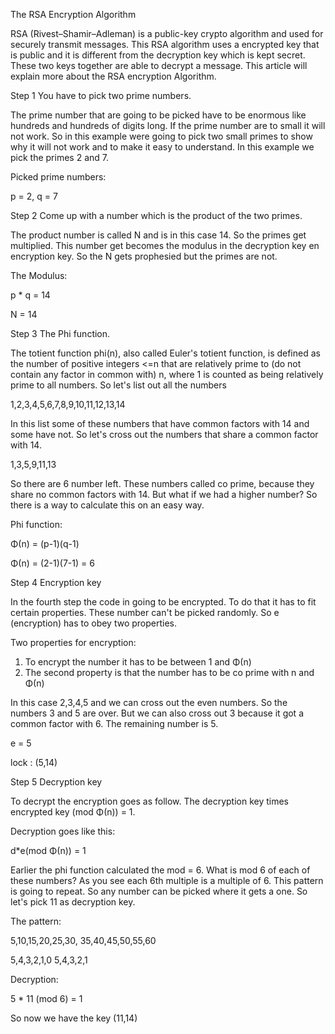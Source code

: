 The RSA Encryption Algorithm

RSA (Rivest–Shamir–Adleman) is a public-key crypto algorithm and used for securely transmit messages. This RSA algorithm uses a encrypted key that is public and it is different from the decryption key which is kept secret. These two keys together are able to decrypt a message. This article will explain more about the RSA encryption Algorithm. 

Step 1 You have to pick two prime numbers.

The prime number that are going to be picked have to be enormous like hundreds and hundreds of digits long. If the prime number are to small it will not work. So in this example were going to pick two small primes to show why it will not work and to make it easy to understand. In this example we pick the primes 2 and 7.

Picked prime numbers:

p = 2, q = 7

Step 2 Come up with a number which is the product of the two primes.

The product number is called N and is in this case 14.  So the primes get multiplied. This number get becomes the modulus in the decryption key en encryption key. So the N gets prophesied but the primes are not.

The Modulus:

p * q = 14

N = 14

Step 3 The Phi function.

The totient function phi(n), also called Euler's totient function, is defined as the number of positive integers <=n that are relatively prime to (do not contain any factor in common with) n, where 1 is counted as being relatively prime to all numbers. So let's list out all the numbers

1,2,3,4,5,6,7,8,9,10,11,12,13,14

In this list some of these numbers that have common factors with 14 and some have not. So let's cross out the numbers that share a common factor with 14.

1,3,5,9,11,13

So there are 6 number left. These numbers called co prime, because they share no common factors with 14. But what if we had a higher number? So there is a way to calculate this on an easy way.

Phi function:

Φ(n) = (p-1)(q-1)

Φ(n) = (2-1)(7-1) = 6

Step 4 Encryption key

In the fourth step the code in going to be encrypted. To do that it has to fit certain properties. These number can't be picked randomly. So e (encryption) has to obey two properties.

Two properties for encryption:

1. To encrypt the number it has to be between 1 and Φ(n)
2. The second property is that the number has to be co prime with n and Φ(n)

In this case 2,3,4,5 and we can cross out the even numbers. So the numbers 3 and 5 are over. But we can also cross out 3 because it got a common factor with 6. The remaining number is 5.

e = 5 

lock : (5,14)

Step 5 Decryption key 

To decrypt the encryption goes as follow. The decryption key times encrypted key (mod  Φ(n)) = 1.

Decryption goes like this:

d*e(mod  Φ(n)) = 1 

Earlier the phi function calculated the mod = 6. What is mod 6 of each of these numbers? As you see each 6th multiple is a multiple of 6. This pattern is going to repeat. So any number can be picked where it gets a one. So let's pick 11 as decryption key. 

The pattern:

5,10,15,20,25,30, 35,40,45,50,55,60

5,4,3,2,1,0 5,4,3,2,1

Decryption:

5 * 11 (mod 6) = 1

So now we have the key (11,14)


